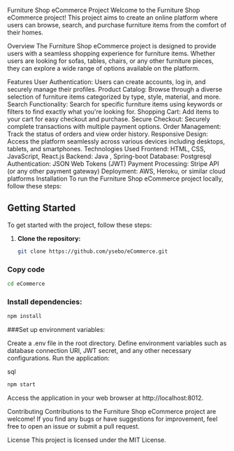 Furniture Shop eCommerce Project
Welcome to the Furniture Shop eCommerce project! This project aims to create an online platform where users can browse, search, and purchase furniture items from the comfort of their homes.

Overview
The Furniture Shop eCommerce project is designed to provide users with a seamless shopping experience for furniture items. Whether users are looking for sofas, tables, chairs, or any other furniture pieces, they can explore a wide range of options available on the platform.

Features
User Authentication: Users can create accounts, log in, and securely manage their profiles.
Product Catalog: Browse through a diverse selection of furniture items categorized by type, style, material, and more.
Search Functionality: Search for specific furniture items using keywords or filters to find exactly what you're looking for.
Shopping Cart: Add items to your cart for easy checkout and purchase.
Secure Checkout: Securely complete transactions with multiple payment options.
Order Management: Track the status of orders and view order history.
Responsive Design: Access the platform seamlessly across various devices including desktops, tablets, and smartphones.
Technologies Used
Frontend: HTML, CSS, JavaScript, React.js
Backend: Java , Spring-boot
Database: Postgresql
Authentication: JSON Web Tokens (JWT)
Payment Processing: Stripe API (or any other payment gateway)
Deployment: AWS, Heroku, or similar cloud platforms
Installation
To run the Furniture Shop eCommerce project locally, follow these steps:

## Getting Started

To get started with the project, follow these steps:

1. **Clone the repository:**

   ```bash
   git clone https://github.com/ysebo/eCommerce.git
### Copy code 
 ```bash
 cd eCommerce
 ```
### Install dependencies:
 ```bash
npm install
 ```
###Set up environment variables:

Create a .env file in the root directory.
Define environment variables such as database connection URI, JWT secret, and any other necessary configurations.
Run the application:

sql
 ```bash
npm start
 ```
Access the application in your web browser at http://localhost:8012.

Contributing
Contributions to the Furniture Shop eCommerce project are welcome! If you find any bugs or have suggestions for improvement, feel free to open an issue or submit a pull request.

License
This project is licensed under the MIT License.


